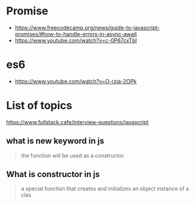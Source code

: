 # Promise

- https://www.freecodecamp.org/news/guide-to-javascript-promises/#how-to-handle-errors-in-async-await
- https://www.youtube.com/watch?v=c-0P67cxTbI

# es6
- https://www.youtube.com/watch?v=O-rzja-2OPk

# List of topics

https://www.fullstack.cafe/interview-questions/javascript

## what is new keyword in js

> the function will be used as a constructor.

## What is constructor in js

> a special function that creates and initializes an object instance of a clas